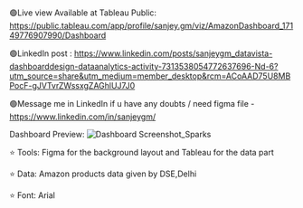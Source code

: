 🟢Live view Available at Tableau Public: https://public.tableau.com/app/profile/sanjey.gm/viz/AmazonDashboard_17149776907990/Dashboard

🟢LinkedIn post : https://www.linkedin.com/posts/sanjeygm_datavista-dashboarddesign-dataanalytics-activity-7313538054772637696-Nd-6?utm_source=share&utm_medium=member_desktop&rcm=ACoAAD75U8MBPocF-gJVTvrZWssxgZAGhlUJ7J0

🟢Message me in LinkedIn if u have any doubts / need figma file - https://www.linkedin.com/in/sanjeygm/

Dashboard Preview:
![Dashboard Screenshot_Sparks](https://github.com/aaghashm/Tableau/assets/66006584/57c768f8-9178-4b24-9a90-ff98bb53f566)




⭐ Tools: Figma for the background layout and Tableau for the data part

⭐ Data: Amazon products data given by DSE,Delhi

⭐ Font: Arial
